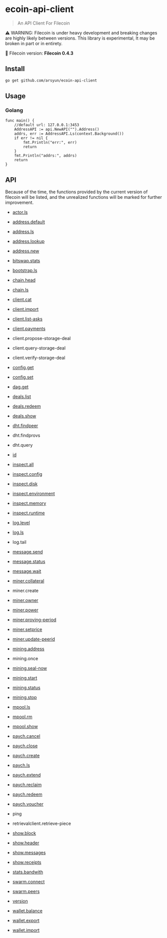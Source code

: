# ecoin-api-client

> An API Client For Filecoin

⚠️ WARNING: Filecoin is under heavy development and breaking changes are highly likely between versions. This library is experimental, It may be broken in part or in entirety.

🧩 Filecoin version: **Filecoin 0.4.3**

## Install

```sh
go get github.com/arsyun/ecoin-api-client
```

## Usage

### Golang

```golang
func main() {
	//default url: 127.0.0.1:3453
	AddressAPI := api.NewAPI("").Address()
	addrs, err := AddressAPI.Ls(context.Background())
	if err != nil {
		fmt.Println("err:", err)
		return
	}
	fmt.Println("addrs:", addrs)
	return
}
```

## API

Because of the time, the functions provided by the current version of filecoin will be listed, and the unrealized functions will be marked for further improvement.

* [actor.ls](API.md#actorls)

* [address.default]()

* [address.ls]()

* [address.lookup]()

* [address.new]()

* [bitswap.stats]()

* [bootstrap.ls]()

* [chain.head]()

* [chain.ls]()

* [client.cat]()

* [client.import]()
* [client.list-asks]()
* [client.payments]()
* client.propose-storage-deal
* client.query-storage-deal
* client.verify-storage-deal
* [config.get]()
* [config.set]()
* [dag.get]()
* [deals.list]()
* [deals.redeem]()
* [deals.show]()
* [dht.findpeer]()
* dht.findprovs
* dht.query
* [id]()
* [inspect.all]()
* [inspect.config]()
* [inspect.disk]()
* [inspect.environment]()
* [inspect.memory]()
* [inspect.runtime]()
* [log.level]()
* [log.ls]()
* log.tail
* [message.send]()
* [message.status]()
* [message.wait]()
* [miner.collateral]()
* miner.create
* [miner.owner]()
* [miner.power]()
* [miner.proving-period]()
* [miner.setprice]()
* [miner.update-peerid]()
* [mining.address]()
* mining.once
* [mining.seal-now]()
* [mining.start]()
* [mining.status]()
* [mining.stop]()
* [mpool.ls]()
* [mpool.rm]()
* [mpool.show]()
* [paych.cancel]()
* [paych.close]()
* [paych.create]()
* [paych.ls]()
* [paych.extend]()
* [paych.reclaim]()
* [paych.redeem]()
* [paych.voucher]()
* ping
* retrievalclient.retrieve-piece
* [show.block]()
* [show.header]()
* [show.messages]()
* [show.receipts]()
* [stats.bandwith]()
* [swarm.connect]()
* [swarm.peers]()
* [version]()
* [wallet.balance]()
* [wallet.export]()
* [wallet.import]()
